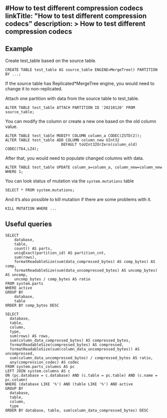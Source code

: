 #How to test different compression codecs
linkTitle: "How to test different compression codecs"
description: >
    How to test different compression codecs
---
## Example

Create test_table based on the source table.

```
CREATE TABLE test_table AS source_table ENGINE=MergeTree() PARTITION BY ...;
```

If the source table has Replicated\*MergeTree engine, you would need to change it to non-replicated.

Attach one partition with data from the source table to test_table.

```
ALTER TABLE test_table ATTACH PARTITION ID '20210120' FROM source_table;
```

You can modify the column or create a new one based on the old column value.

```
ALTER TABLE test_table MODIFY COLUMN column_a CODEC(ZSTD(2));
ALTER TABLE test_table ADD COLUMN column_new UInt32
                         DEFAULT toUInt32OrZero(column_old) CODEC(T64,LZ4);
```

After that, you would need to populate changed columns with data.

```
ALTER TABLE test_table UPDATE column_a=column_a, column_new=column_new WHERE 1;
```

You can look status of mutation via the `system.mutations` table

```
SELECT * FROM system.mutations;
```

And it’s also possible to kill mutation if there are some problems with it.

```
KILL MUTATION WHERE ...
```

## Useful queries

```
SELECT
    database,
    table,
    count() AS parts,
    uniqExact(partition_id) AS partition_cnt,
    sum(rows),
    formatReadableSize(sum(data_compressed_bytes) AS comp_bytes) AS comp,
    formatReadableSize(sum(data_uncompressed_bytes) AS uncomp_bytes) AS uncomp,
    uncomp_bytes / comp_bytes AS ratio
FROM system.parts
WHERE active
GROUP BY
    database,
    table
ORDER BY comp_bytes DESC
```

```
SELECT
  database,
  table,
  column,
  type,
  sum(rows) AS rows,
  sum(column_data_compressed_bytes) AS compressed_bytes,
  formatReadableSize(compressed_bytes) AS compressed,
  formatReadableSize(sum(column_data_uncompressed_bytes)) AS uncompressed,
  sum(column_data_uncompressed_bytes) / compressed_bytes AS ratio,
  any(compression_codec) AS codec
FROM system.parts_columns AS pc
LEFT JOIN system.columns AS c
ON (pc.database = c.database) AND (c.table = pc.table) AND (c.name = pc.column)
WHERE (database LIKE '%') AND (table LIKE '%') AND active
GROUP BY
  database,
  table,
  column,
  type
ORDER BY database, table, sum(column_data_compressed_bytes) DESC
```
